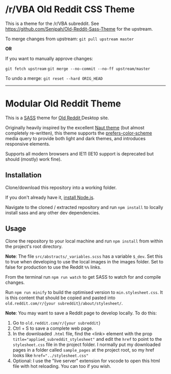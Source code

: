 # /r/VBA Old Reddit CSS Theme

This is a theme for the /r/VBA subreddit. See https://github.com/Senipah/Old-Reddit-Sass-Theme for the upstream.

To merge changes from upstream:
`git pull upstream master`

**OR**

If you want to manually approve changes:

`git fetch upstream`
`git merge --no-commit --no-ff upstream/master`

To undo a merge:
`git reset --hard ORIG_HEAD`

---

# Modular Old Reddit Theme

This is a [SASS](https://sass-lang.com/) theme for [Old Reddit ](old.reddit.com) Desktop site.

Originally heavily inspired by the excellent [Naut theme](https://github.com/Axel--/Naut-for-reddit/) (but almost completely re-written), this theme supports the [prefers-color-scheme](https://developer.mozilla.org/en-US/docs/Web/CSS/@media/prefers-color-scheme) media query to provide both light and dark themes, and introduces responsive elements.

Supports all modern browsers and IE11 (IE10 support is deprecated but should (mostly) work fine).

## Installation

Clone/download this repository into a working folder.

If you don't already have it, [install Node.js](https://nodejs.org/en/download/). 

Navigate to the cloned / extracted repository and run `npm install` to locally install sass and any other dev dependencies.

## Usage

Clone the repository to your local machine and run `npm install` from within the project's root directory.

**Note**: The file `src/abstracts/_variables.scss` has a variable `$_dev`. Set this to true when developing to use the local images in the images folder. Set to false for production to use the Reddit `%%` links.

From the terminal run `npm run watch` to get SASS to watch for and compile changes. 

Run `npm run minify` to build the optimised version to `min.stylesheet.css`. It is this content that should be copied and pasted into `old.reddit.com/r/{your subreddit}/about/stylesheet/`.

**Note**: You may want to save a Reddit page to develop locally. To do this:
1. Go to `old.reddit.com/r/{your subreddit}`
1. Ctrl + S to save a complete web page.
1. In the downloaded `.html` file, find the \<link> element with the prop `title="applied_subreddit_stylesheet"` and edit the `href` to point to the `stylesheet.css` file in the project folder. I normally put my downloaded pages in a folder called `sample_pages` at the project root, so my href looks like `href="../stylesheet.css"`
1. Optional: I use the "live server" extension for vscode to open this html file with hot reloading. You can too if you wish.
